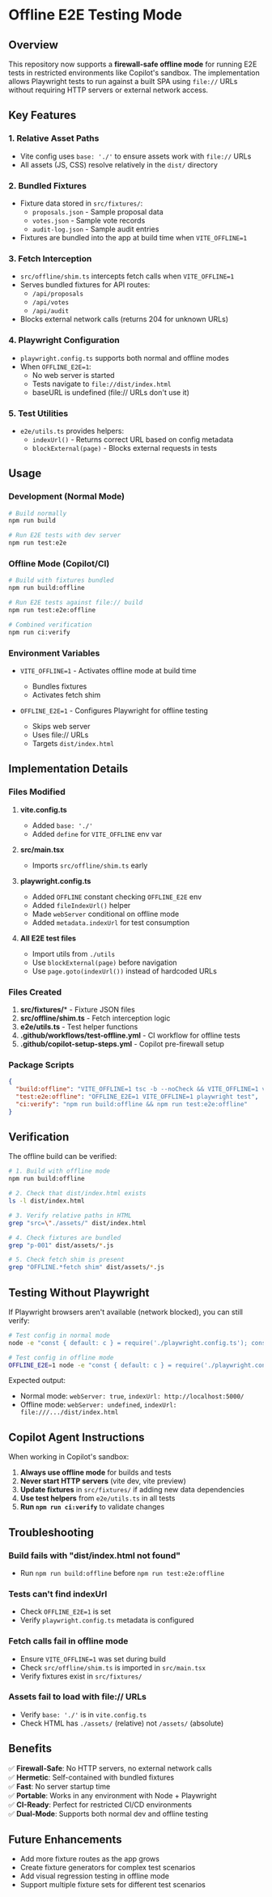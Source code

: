 # Offline E2E Testing Mode

## Overview

This repository now supports a **firewall-safe offline mode** for running E2E tests in restricted environments like Copilot's sandbox. The implementation allows Playwright tests to run against a built SPA using `file://` URLs without requiring HTTP servers or external network access.

## Key Features

### 1. **Relative Asset Paths**
- Vite config uses `base: './'` to ensure assets work with `file://` URLs
- All assets (JS, CSS) resolve relatively in the `dist/` directory

### 2. **Bundled Fixtures**
- Fixture data stored in `src/fixtures/`:
  - `proposals.json` - Sample proposal data
  - `votes.json` - Sample vote records
  - `audit-log.json` - Sample audit entries
- Fixtures are bundled into the app at build time when `VITE_OFFLINE=1`

### 3. **Fetch Interception**
- `src/offline/shim.ts` intercepts fetch calls when `VITE_OFFLINE=1`
- Serves bundled fixtures for API routes:
  - `/api/proposals`
  - `/api/votes`
  - `/api/audit`
- Blocks external network calls (returns 204 for unknown URLs)

### 4. **Playwright Configuration**
- `playwright.config.ts` supports both normal and offline modes
- When `OFFLINE_E2E=1`:
  - No web server is started
  - Tests navigate to `file://dist/index.html`
  - baseURL is undefined (file:// URLs don't use it)

### 5. **Test Utilities**
- `e2e/utils.ts` provides helpers:
  - `indexUrl()` - Returns correct URL based on config metadata
  - `blockExternal(page)` - Blocks external requests in tests

## Usage

### Development (Normal Mode)

```bash
# Build normally
npm run build

# Run E2E tests with dev server
npm run test:e2e
```

### Offline Mode (Copilot/CI)

```bash
# Build with fixtures bundled
npm run build:offline

# Run E2E tests against file:// build
npm run test:e2e:offline

# Combined verification
npm run ci:verify
```

### Environment Variables

- `VITE_OFFLINE=1` - Activates offline mode at build time
  - Bundles fixtures
  - Activates fetch shim
  
- `OFFLINE_E2E=1` - Configures Playwright for offline testing
  - Skips web server
  - Uses file:// URLs
  - Targets `dist/index.html`

## Implementation Details

### Files Modified

1. **vite.config.ts**
   - Added `base: './'`
   - Added `define` for `VITE_OFFLINE` env var

2. **src/main.tsx**
   - Imports `src/offline/shim.ts` early

3. **playwright.config.ts**
   - Added `OFFLINE` constant checking `OFFLINE_E2E` env
   - Added `fileIndexUrl()` helper
   - Made `webServer` conditional on offline mode
   - Added `metadata.indexUrl` for test consumption

4. **All E2E test files**
   - Import utils from `./utils`
   - Use `blockExternal(page)` before navigation
   - Use `page.goto(indexUrl())` instead of hardcoded URLs

### Files Created

1. **src/fixtures/*** - Fixture JSON files
2. **src/offline/shim.ts** - Fetch interception logic
3. **e2e/utils.ts** - Test helper functions
4. **.github/workflows/test-offline.yml** - CI workflow for offline tests
5. **.github/copilot-setup-steps.yml** - Copilot pre-firewall setup

### Package Scripts

```json
{
  "build:offline": "VITE_OFFLINE=1 tsc -b --noCheck && VITE_OFFLINE=1 vite build",
  "test:e2e:offline": "OFFLINE_E2E=1 VITE_OFFLINE=1 playwright test",
  "ci:verify": "npm run build:offline && npm run test:e2e:offline"
}
```

## Verification

The offline build can be verified:

```bash
# 1. Build with offline mode
npm run build:offline

# 2. Check that dist/index.html exists
ls -l dist/index.html

# 3. Verify relative paths in HTML
grep "src=\"./assets/" dist/index.html

# 4. Check fixtures are bundled
grep "p-001" dist/assets/*.js

# 5. Check fetch shim is present
grep "OFFLINE.*fetch shim" dist/assets/*.js
```

## Testing Without Playwright

If Playwright browsers aren't available (network blocked), you can still verify:

```bash
# Test config in normal mode
node -e "const { default: c } = require('./playwright.config.ts'); console.log('webServer:', !!c.webServer); console.log('indexUrl:', c.metadata.indexUrl);"

# Test config in offline mode
OFFLINE_E2E=1 node -e "const { default: c } = require('./playwright.config.ts'); console.log('webServer:', c.webServer); console.log('indexUrl:', c.metadata.indexUrl);"
```

Expected output:
- Normal mode: `webServer: true`, `indexUrl: http://localhost:5000/`
- Offline mode: `webServer: undefined`, `indexUrl: file:///.../dist/index.html`

## Copilot Agent Instructions

When working in Copilot's sandbox:

1. **Always use offline mode** for builds and tests
2. **Never start HTTP servers** (vite dev, vite preview)
3. **Update fixtures** in `src/fixtures/` if adding new data dependencies
4. **Use test helpers** from `e2e/utils.ts` in all tests
5. **Run `npm run ci:verify`** to validate changes

## Troubleshooting

### Build fails with "dist/index.html not found"
- Run `npm run build:offline` before `npm run test:e2e:offline`

### Tests can't find indexUrl
- Check `OFFLINE_E2E=1` is set
- Verify `playwright.config.ts` metadata is configured

### Fetch calls fail in offline mode
- Ensure `VITE_OFFLINE=1` was set during build
- Check `src/offline/shim.ts` is imported in `src/main.tsx`
- Verify fixtures exist in `src/fixtures/`

### Assets fail to load with file:// URLs
- Verify `base: './'` is in `vite.config.ts`
- Check HTML has `./assets/` (relative) not `/assets/` (absolute)

## Benefits

✅ **Firewall-Safe**: No HTTP servers, no external network calls  
✅ **Hermetic**: Self-contained with bundled fixtures  
✅ **Fast**: No server startup time  
✅ **Portable**: Works in any environment with Node + Playwright  
✅ **CI-Ready**: Perfect for restricted CI/CD environments  
✅ **Dual-Mode**: Supports both normal dev and offline testing  

## Future Enhancements

- Add more fixture routes as the app grows
- Create fixture generators for complex test scenarios
- Add visual regression testing in offline mode
- Support multiple fixture sets for different test scenarios
